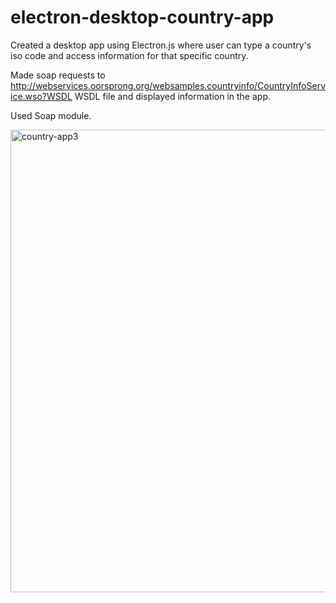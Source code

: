 # electron-desktop-country-app

Created a desktop app using Electron.js where user can type a country's iso code and access information for that specific country.

Made soap requests to http://webservices.oorsprong.org/websamples.countryinfo/CountryInfoService.wso?WSDL WSDL file and displayed information in the app.

Used Soap module.

<img width="740" alt="country-app3" src="https://user-images.githubusercontent.com/93045021/212476133-85522f24-db12-4681-b472-ada11b5602ff.png">
